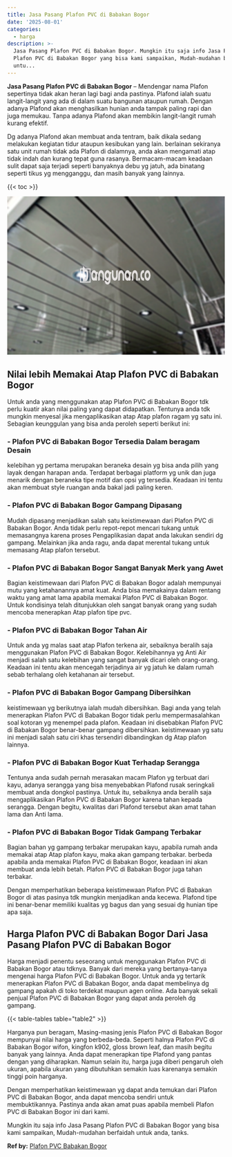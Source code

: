 ```yaml
---
title: Jasa Pasang Plafon PVC di Babakan Bogor
date: '2025-08-01'
categories:
  - harga
description: >-
  Jasa Pasang Plafon PVC di Babakan Bogor. Mungkin itu saja info Jasa Pasang
  Plafon PVC di Babakan Bogor yang bisa kami sampaikan, Mudah-mudahan berfaidah
  untu...
---
```


**Jasa Pasang Plafon PVC di Babakan Bogor** – Mendengar nama Plafon sepertinya tidak akan heran lagi bagi anda pastinya. Plafond ialah suatu langit-langit yang ada di dalam suatu bangunan ataupun rumah. Dengan adanya Plafond akan menghasilkan hunian anda tampak paling rapi dan juga memukau. Tanpa adanya Plafond akan membikin langit-langit rumah kurang efektif.

Dg adanya Plafond akan membuat anda tentram, baik dikala sedang melakukan kegiatan tidur ataupun kesibukan yang lain. berlainan sekiranya satu unit rumah tidak ada Plafon di dalamnya, anda akan mengamati atap tidak indah dan kurang tepat guna rasanya. Bermacam-macam keadaan sulit dapat saja terjadi seperti banyaknya debu yg jatuh, ada binatang seperti tikus yg mengganggu, dan masih banyak yang lainnya.

{{< toc >}}

![Jasa Pasang Plafon PVC di Babakan Bogor](/images/flafond-pvc-murah07.png)

## Nilai lebih Memakai Atap Plafon PVC di Babakan Bogor

Untuk anda yang menggunakan atap Plafon PVC di Babakan Bogor tdk perlu kuatir akan nilai paling yang dapat didapatkan. Tentunya anda tdk mungkin menyesal jika mengaplikasikan atap Atap plafon ragam yg satu ini. Sebagian keunggulan yang bisa anda peroleh seperti berikut ini:

### \- Plafon PVC di Babakan Bogor Tersedia Dalam beragam Desain

kelebihan yg pertama merupakan beraneka desain yg bisa anda pilih yang layak dengan harapan anda. Terdapat berbagai platform yg unik dan juga menarik dengan beraneka tipe motif dan opsi yg tersedia. Keadaan ini tentu akan membuat style ruangan anda bakal jadi paling keren.

### \- Plafon PVC di Babakan Bogor Gampang Dipasang

Mudah dipasang menjadikan salah satu keistimewaan dari Plafon PVC di Babakan Bogor. Anda tidak perlu repot-repot mencari tukang untuk memasangnya karena proses Pengaplikasian dapat anda lakukan sendiri dg gampang. Melainkan jika anda ragu, anda dapat merental tukang untuk memasang Atap plafon tersebut.

### \- Plafon PVC di Babakan Bogor Sangat Banyak Merk yang Awet

Bagian keistimewaan dari Plafon PVC di Babakan Bogor adalah mempunyai mutu yang ketahanannya amat kuat. Anda bisa memakainya dalam rentang waktu yang amat lama apabila memakai Plafon PVC di Babakan Bogor. Untuk kondisinya telah ditunjukkan oleh sangat banyak orang yang sudah mencoba menerapkan Atap plafon tipe pvc.

### \- Plafon PVC di Babakan Bogor Tahan Air

Untuk anda yg malas saat atap Plafon terkena air, sebaiknya beralih saja menggunakan Plafon PVC di Babakan Bogor. Kelebihannya yg Anti Air menjadi salah satu kelebihan yang sangat banyak dicari oleh orang-orang. Keadaan ini tentu akan mencegah terjadinya air yg jatuh ke dalam rumah sebab terhalang oleh ketahanan air tersebut.

### \- Plafon PVC di Babakan Bogor Gampang Dibersihkan

keistimewaan yg berikutnya ialah mudah dibersihkan. Bagi anda yang telah menerapkan Plafon PVC di Babakan Bogor tidak perlu mempermasalahkan soal kotoran yg menempel pada plafon. Keadaan ini disebabkan Plafon PVC di Babakan Bogor benar-benar gampang dibersihkan. keistimewaan yg satu ini menjadi salah satu ciri khas tersendiri dibandingkan dg Atap plafon lainnya.

### \- Plafon PVC di Babakan Bogor Kuat Terhadap Serangga

Tentunya anda sudah pernah merasakan macam Plafon yg terbuat dari kayu, adanya serangga yang bisa menyebabkan Plafond rusak seringkali membuat anda dongkol pastinya. Untuk itu, sebaiknya anda beralih saja mengaplikasikan Plafon PVC di Babakan Bogor karena tahan kepada serangga. Dengan begitu, kwalitas dari Plafond tersebut akan amat tahan lama dan Anti lama.

### \- Plafon PVC di Babakan Bogor Tidak Gampang Terbakar

Bagian bahan yg gampang terbakar merupakan kayu, apabila rumah anda memakai atap Atap plafon kayu, maka akan gampang terbakar. berbeda apabila anda memakai Plafon PVC di Babakan Bogor, keadaan ini akan membuat anda lebih betah. Plafon PVC di Babakan Bogor juga tahan terbakar.

Dengan memperhatikan beberapa keistimewaan Plafon PVC di Babakan Bogor di atas pasinya tdk mungkin menjadikan anda kecewa. Plafond tipe ini benar-benar memiliki kualitas yg bagus dan yang sesuai dg hunian tipe apa saja.

## Harga Plafon PVC di Babakan Bogor Dari Jasa Pasang Plafon PVC di Babakan Bogor

Harga menjadi penentu seseorang untuk menggunakan Plafon PVC di Babakan Bogor atau tdknya. Banyak dari mereka yang bertanya-tanya mengenai harga Plafon PVC di Babakan Bogor. Untuk anda yg tertarik menerapkan Plafon PVC di Babakan Bogor, anda dapat membelinya dg gampang apakah di toko terdekat maupun agen online. Ada banyak sekali penjual Plafon PVC di Babakan Bogor yang dapat anda peroleh dg gampang.

{{< table-tables table="table2" >}}

Harganya pun beragam, Masing-masing jenis Plafon PVC di Babakan Bogor mempunyai nilai harga yang berbeda-beda. Seperti halnya Plafon PVC di Babakan Bogor wifon, kingfon k902, gloss brown leaf, dan masih begitu banyak yang lainnya. Anda dapat menerapkan tipe Plafond yang pantas dengan yang diharapkan. Namun selain itu, harga juga diberi pengaruh oleh ukuran, apabila ukuran yang dibutuhkan semakin luas karenanya semakin tinggi poin harganya.

Dengan memperhatikan keistimewaan yg dapat anda temukan dari Plafon PVC di Babakan Bogor, anda dapat mencoba sendiri untuk membuktikannya. Pastinya anda akan amat puas apabila membeli Plafon PVC di Babakan Bogor ini dari kami.

Mungkin itu saja info Jasa Pasang Plafon PVC di Babakan Bogor yang bisa kami sampaikan, Mudah-mudahan berfaidah untuk anda, tanks.

**Ref by:** [Plafon PVC Babakan Bogor](https://id.wikipedia.org/wiki/Plafon)

